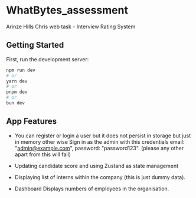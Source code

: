 # WhatBytes_assessment

Arinze Hills Chris web task - Interview Rating System

## Getting Started

First, run the development server:

```bash
npm run dev
# or
yarn dev
# or
pnpm dev
# or
bun dev
```


## App Features

- You can register or login a user but it does not persist in storage but just in memory other wise  Sign in as the admin with this credentials email: "admin@example.com", password: "password123". (please any other apart from this will fail)
- Updating candidate score and using Zustand as state management
  
- Displaying list of interns within the company (this is just dummy data).
   
- Dashboard Displays numbers of employees in the organisation.

 
